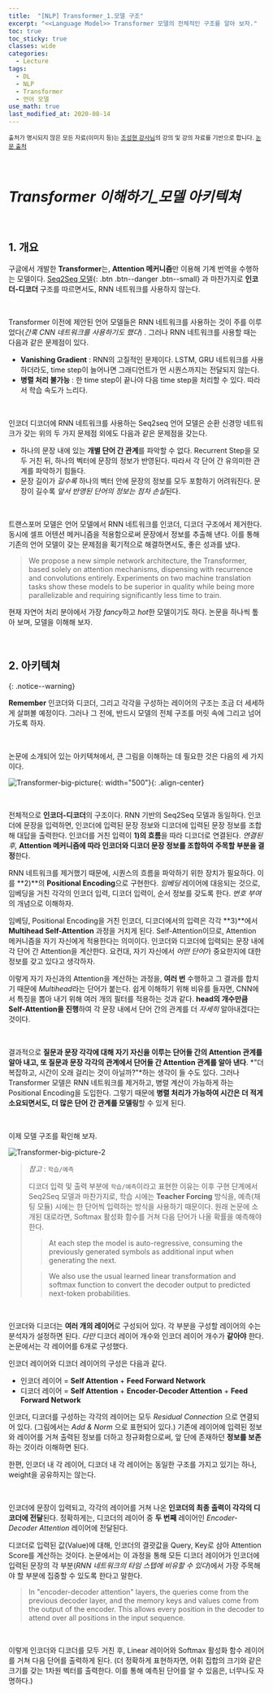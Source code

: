 ```yaml
---
title:  "[NLP] Transformer_1.모델 구조"
excerpt: "<<Language Model>> Transformer 모델의 전체적인 구조를 알아 보자."
toc: true
toc_sticky: true
classes: wide
categories:
  - Lecture
tags:
  - DL
  - NLP
  - Transformer
  - 언어 모델
use_math: true
last_modified_at: 2020-08-14
---
```




<sup>출처가 명시되지 않은 모든 자료(이미지 등)는 [조성현 강사님](https://blog.naver.com/chunjein)의 강의 및 강의 자료를 기반으로 합니다. [논문 출처](https://arxiv.org/abs/1706.03762) </sup> 

<br>

# *Transformer 이해하기_모델 아키텍쳐*

<br>

## 1. 개요





 구글에서 개발한 **Transformer**는, **Attention 메커니즘**만 이용해 기계 번역을 수행하는 모델이다. [Seq2Seq 모델](https://sirzzang.github.io/lecture/Lecture-Seq2Seq/){: .btn .btn--danger .btn--small} 과 마찬가지로 **인코더-디코더** 구조를 따르면서도, RNN 네트워크를 사용하지 않는다.

<br>

 Transformer 이전에 제안된 언어 모델들은 RNN 네트워크를 사용하는 것이 주를 이루었다(*간혹 CNN 네트워크를 사용하기도 했다*) . 그러나 RNN 네트워크를 사용할 때는 다음과 같은 문제점이 있다.

* **Vanishing Gradient** : RNN의 고질적인 문제이다. LSTM, GRU 네트워크를 사용하더라도, time step이 늘어나면 그래디언트가 먼 시퀀스까지는 전달되지 않는다.
* **병렬 처리 불가능** : 한 time step이 끝나야 다음 time step을 처리할 수 있다. 따라서 학습 속도가 느리다.

<br>

 인코더 디코더에 RNN 네트워크를 사용하는 Seq2seq 언어 모델은 순환 신경망 네트워크가 갖는 위의 두 가지 문제점 외에도 다음과 같은 문제점을 갖는다.

* 하나의 문장 내에 있는 **개별 단어 간 관계**를 파악할 수 없다. Recurrent Step을 모두 거친 뒤, 하나의 벡터에 문장의 정보가 반영된다. 따라서 각 단어 간 유의미한 관계를 파악하기 힘들다.
* 문장 길이가 *길수록* 하나의 벡터 안에 문장의 정보를 모두 포함하기 어려워진다. 문장이 길수록 *앞서 반영된 단어의 정보는 점차 손실*된다.

<br>

 트랜스포머 모델은 언어 모델에서 RNN 네트워크를 인코더, 디코더 구조에서 제거한다. 동시에 셀프 어텐션 메커니즘을 적용함으로써 문장에서 정보를 추출해 낸다. 이를 통해 기존의 언어 모델이 갖는 문제점을 획기적으로 해결하면서도, 좋은 성과를 냈다. 

> We propose a new simple network architecture, the Transformer, based solely on attention mechanisms, dispensing with recurrence and convolutions entirely. Experiments on two machine translation tasks show these models to be superior in quality while being more parallelizable and requiring significantly less time to train.

 현재 자연어 처리 분야에서 가장 *fancy*하고 *hot*한 모델이기도 하다. 논문을 하나씩 톺아 보며, 모델을 이해해 보자.



<br>

## 2. 아키텍쳐

{: .notice--warning}

**Remember**  인코더와 디코더, 그리고 각각을 구성하는 레이어의 구조는 조금 더 세세하게 살펴볼 예정이다. 그러나 그 전에, 반드시 모델의 전체 구조를 머릿 속에 그리고 넘어가도록 하자.



<br>

 논문에 소개되어 있는 아키텍쳐에서, 큰 그림을 이해하는 데 필요한 것은 다음의 세 가지이다.



![Transformer-big-picture]({{site.url}}/assets/images/transformer-architecture-1.png){: width="500"}{: .align-center}

<br>

 전체적으로 **인코더-디코더**의 구조이다. RNN 기반의 Seq2Seq 모델과 동일하다. 인코더에 문장을 입력하면, 인코더에 입력된 문장 정보와 디코더에 입력된 문장 정보를 조합해 대답을 출력한다. 인코더를 거친 입력이 **1)의 흐름**을 따라 디코더로 연결된다. *연결된 후,* **Attention 메커니즘에 따라 인코더와 디코더 문장 정보를 조합하여 주목할 부분을 결정**한다. 

  RNN 네트워크를 제거했기 때문에, 시퀀스의 흐름을 파악하기 위한 장치가 필요하다. 이를 **2)**의 **Positional Encoding**으로 구현한다. *임베딩* 레이어에 대응되는 것으로, 임베딩을 거친 각각의 인코더 입력, 디코더 입력이, 순서 정보를 갖도록 한다. *번호 부여*의 개념으로 이해하자.

 임베딩, Positional Encoding을 거친 인코더, 디코더에서의 입력은 각각 **3)**에서 **Multihead Self-Attention** 과정을 거치게 된다. Self-Attention이므로, Attention 메커니즘을 자기 자신에게 적용한다는 의미이다. 인코더와 디코더에 입력되는 문장 내에 각 단어 간 Attention을 계산한다. 요컨대, 자기 자신에서 *어떤 단어*가 중요한지에 대한 정보를 갖고 있다고 생각하자.

 이렇게 자기 자신과의 Attention을 계산하는 과정을, **여러 번** 수행하고 그 결과를 합치기 때문에 *Multihead*라는 단어가 붙는다. 쉽게 이해하기 위해 비유를 들자면, CNN에서 특징을 뽑아 내기 위해 여러 개의 필터를 적용하는 것과 같다. **head의 개수만큼 Self-Attention을 진행**하여 각 문장 내에서 단어 간의 관계를 더 *자세히* 알아내겠다는 것이다.

<br>

 결과적으로 **질문과 문장 각각에 대해 자기 자신을 이루는 단어들 간의 Attention 관계를 알아 내고, 또 질문과 문장 각각의 관계에서 단어들 간 Attention 관계를 알아 낸다**. *"더 복잡하고, 시간이 오래 걸리는 것이 아닐까?"*하는 생각이 들 수도 있다. 그러나 Transformer 모델은 RNN 네트워크를 제거하고, 병렬 계산이 가능하게 하는 Positional Encoding을 도입한다. 그렇기 때문에 **병렬 처리가 가능하여 시간은 더 적게 소요되면서도, 더 많은 단어 간 관계를 모델링**할 수 있게 된다.

<br>

 이제 모델 구조를 확인해 보자.





![Transformer-big-picture-2]({{site.url}}/assets/images/transformer-architecture-2.png)



> *참고* : `학습/예측`
>
>  디코더 입력 및 출력 부분에 `학습/예측`이라고 표현한 이유는 이후 구현 단계에서 Seq2Seq 모델과 마찬가지로, 학습 시에는 **Teacher Forcing** 방식을, 예측(채팅 모듈) 시에는 한 단어씩 입력하는 방식을 사용하기 때문이다. 원래 논문에 소개된 대로라면, Softmax 활성화 함수를 거쳐 다음 단어가 나올 확률을 예측해야 한다.
>
> > At each step the model is auto-regressive, consuming the previously generated symbols as additional input when generating the next.
>
> >  We also use the usual learned linear transformation and softmax function to convert the decoder output to predicted next-token probabilities. 

<br>

 인코더와 디코더는 **여러 개의 레이어**로 구성되어 있다. 각 부분을 구성할 레이어의 수는 분석자가 설정하면 된다. *다만* 디코더 레이어 개수와 인코더 레이어 개수가 **같아야** 한다. 논문에서는 각 레이어를 6개로 구성했다. 

 인코더 레이어와 디코더 레이어의 구성은 다음과 같다.

* 인코더 레이어 = **Self Attention** + **Feed Forward Network**
* 디코더 레이어 = **Self Attention** + **Encoder-Decoder Attention** + **Feed Forward Network**

 인코더, 디코더를 구성하는 각각의 레이어는 모두 *Residual Connection* 으로 연결되어 있다. (그림에서는 *Add & Norm* 으로 표현되어 있다.) 기존에 레이어에 입력된 정보와 레이어를 거쳐 출력된 정보를 더하고 정규화함으로써, 앞 단에 존재하던 **정보를 보존**하는 것이라 이해하면 된다.

 한편, 인코더 내 각 레이어, 디코더 내 각 레이어는 동일한 구조를 가지고 있기는 하나, weight을 공유하지는 않는다.

<br>

 인코더에 문장이 입력되고, 각각의 레이어를 거쳐 나온 **인코더의 최종 출력이 각각의 디코더에 전달**된다. 정확하게는, 디코더의 레이어 중 **두 번째** 레이어인 *Encoder-Decoder Attention* 레이어에 전달된다.

 디코더로 입력된 값(Value)에 대해, 인코더의 결괏값을 Query, Key로 삼아 Attention Score를 계산하는 것이다. 논문에서는 이 과정을 통해 모든 디코더 레이어가 인코더에 입력된 문장의 각 부분(*RNN 네트워크의 타임 스텝에 비유할 수 있다*)에서 가장 주목해야 할 부분에 집중할 수 있도록 한다고 말한다.

> In "encoder-decoder attention" layers, the queries come from the previous decoder layer, and the memory keys and values come from the output of the encoder. This allows every position in the decoder to attend over all positions in the input sequence.

<br>

 이렇게 인코더와 디코더를 모두 거친 후, Linear 레이어와 Softmax 활성화 함수 레이어를 거쳐 다음 단어를 출력하게 된다. (더 정확하게 표현하자면, 어휘 집합의 크기와 같은 크기를 갖는 1차원 벡터를 출력한다. 이를 통해 예측된 단어를 알 수 있음은, 너무나도 자명하다.)



